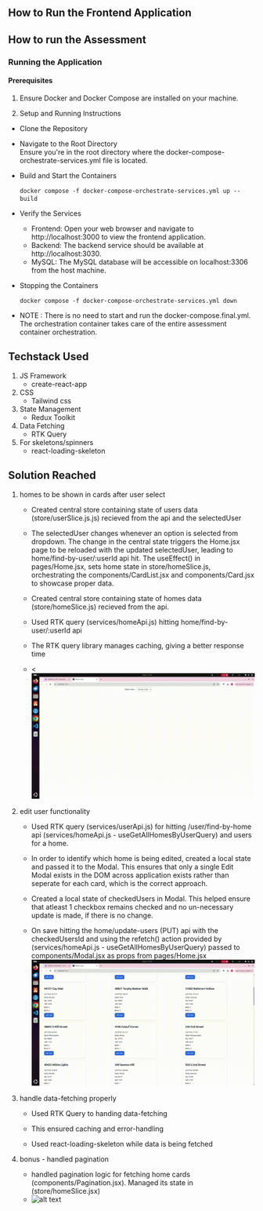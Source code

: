 ## How to Run the Frontend Application
## How to run the Assessment
### Running the Application
#### Prerequisites
1. Ensure Docker and Docker Compose are installed on your machine.

2. Setup and Running Instructions
  - Clone the Repository
  - Navigate to the Root Directory   
    Ensure you're in the root directory where the docker-compose-orchestrate-services.yml file is located.
  - Build and Start the Containers
    ``` 
    docker compose -f docker-compose-orchestrate-services.yml up --build 

    ```
  - Verify the Services
    - Frontend: Open your web browser and navigate to http://localhost:3000 to view the frontend application.
    - Backend: The backend service should be available at http://localhost:3030.
    - MySQL: The MySQL database will be accessible on localhost:3306 from the host machine.

  - Stopping the Containers
    ```
    docker compose -f docker-compose-orchestrate-services.yml down

    ```
  - NOTE : There is no need to start and run the docker-compose.final.yml. The orchestration container takes care of the entire assessment container orchestration.

## Techstack Used
1. JS Framework
    - create-react-app
2. CSS
    - Tailwind css
3. State Management
    - Redux Toolkit 
4. Data Fetching
    - RTK Query 
5. For skeletons/spinners
    - react-loading-skeleton

## Solution Reached
1. homes to be shown in cards after user select
    - Created central store containing state of users data (store/userSlice.js.js) recieved from the api and the selectedUser

    - The selectedUser changes whenever an option is selected from dropdown. The change in the central state triggers the    Home.jsx page to be reloaded with the updated selectedUser, leading to home/find-by-user/:userId api hit. The useEffect() in pages/Home.jsx, sets home state in store/homeSlice.js, orchestrating the components/CardList.jsx and components/Card.jsx to showcase proper data.

    - Created central store containing state of homes data (store/homeSlice.js) recieved from the api. 

    - Used RTK query (services/homeApi.js)  hitting home/find-by-user/:userId api

    - The RTK query library manages caching, giving a better response time

    - <![alt text](docs/home-page.gif)


2. edit user functionality 
    - Used RTK query (services/userApi.js) for hitting /user/find-by-home api (services/homeApi.js - useGetAllHomesByUserQuery) and users for a home.

    - In order to identify which home is being edited, created a local state and passed it to the Modal. This ensures that only a  single Edit Modal exists in the DOM across application exists rather than seperate for each card, which is the correct approach.

    - Created a local state of checkedUsers in Modal. This helped ensure that atleast 1 checkbox remains checked and no un-necessary update is made, if there is no change.

    - On save hitting the home/update-users (PUT) api with the checkedUsersId and using the refetch() action provided by (services/homeApi.js - useGetAllHomesByUserQuery) passed to components/Modal.jsx as props from pages/Home.jsx
    ![alt text](docs/edit-home.gif)

3. handle data-fetching properly
    - Used RTK Query to handing data-fetching

    - This ensured caching and error-handling

    - Used react-loading-skeleton while data is being fetched

4. bonus - handled pagination
    - handled pagination logic for fetching home cards (components/Pagination.jsx). Managed its state in (store/homeSlice.jsx)
    - ![alt text](docs/pagination-comp.gif)

